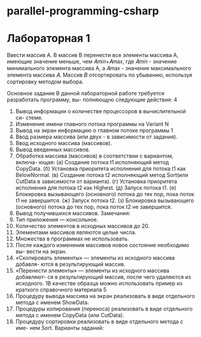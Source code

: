 # parallel-programming-csharp
# Лабораторная 1

Bвести массив A. B массив B перенести все элементы массива A,
имеющие значение меньше, чем 𝐴𝑚𝑖𝑛+𝐴𝑚𝑎𝑥, где 𝐴𝑚𝑖𝑛 - значение минимального элемента массива A, а 𝐴𝑚𝑎𝑥 - значение максимального элемента массива 𝐴. Массив 𝐵 отсортировать по убыванию, используя сортировку методом выбора.

Основное задание
В данной лабораторной работе требуется разработать программу, вы-
полняющую следующие действия:
4
1. Вывод информации о количестве процессоров в вычислительной си-
стеме.
2. Изменение имени главного потока программы на Variant N
3. Вывод на экран информацию о главном потоке программы 1
4. Ввод размера массива (или двух - в зависимости от задания).
5. Ввод исходного массива (массивов).
6. Вывод введенных массивов.
7. Обработка массива (массивов) в соответствии с вариантом, включа-
ющая:
(а) Создание потока t1 исполняющий метод CopyData.
(б) Установка приоритета исполнения для потока t1 как BelowNormal.
(в) Создание потока t2 исполняющий метод Sort(или CutData в
зависимости от варианта).
(г) Установка приоритета исполнения для потока t2 как Highest.
(д) Запуск потока t1.
(е) Блокировка вызывающего (основного) потока до тех пор, пока
поток t1 не завершится.
(ж) Запуск потока t2.
(з) Блокировка вызывающего (основного) потока до тех пор, пока
поток t2 не завершится.
8. Вывод получившихся массивов.
Замечания:
1. Тип приложения — консольное.
2. Количество элементов в исходных массивов до 20.
3. Элементами массивов являются целые числа.
4. Множества в программах не использовать.
5. После каждого изменения массивов новое состояние необходимо вы-
вести на экран.
6. «Скопировать элементы» — элементы из исходного массива добавля-
ются в результирующий массив.
7. «Перенести элементы» — элементы из исходного массива добавляют-
ся в результирующий массив, после чего удаляются из исходного.
1В качестве образца можно использовать пример из краткого справочного материала
5
8. Процедуру вывода массива на экран реализовать в виде отдельного
метода c именем ShowData.
9. Процедуры копирования (переноса) реализовать в виде отдельного
метода с именем CopyData (или CutData).
10. Процедуру сортировки реализовать в виде отдельного метода с име-
нем Sort.
Варианты заданий:
